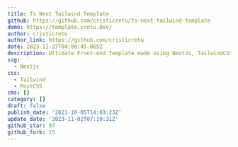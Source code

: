 ```yaml
---
title: Ts Next Tailwind Template
github: https://github.com/cristicretu/ts-next-tailwind-template
demo: https://template.cretu.dev/
author: cristicretu
author_link: https://github.com/cristicretu
date: 2023-11-27T04:08:45.065Z
description: Ultimate Front-end Template made using NextJs, TailwindCSS, and Typescript
ssg:
  - Nextjs
css:
  - Tailwind
  - PostCSS
cms: []
category: []
draft: false
publish_date: '2021-10-05T14:03:23Z'
update_date: '2023-11-02T07:19:31Z'
github_star: 97
github_fork: 15
---
```

